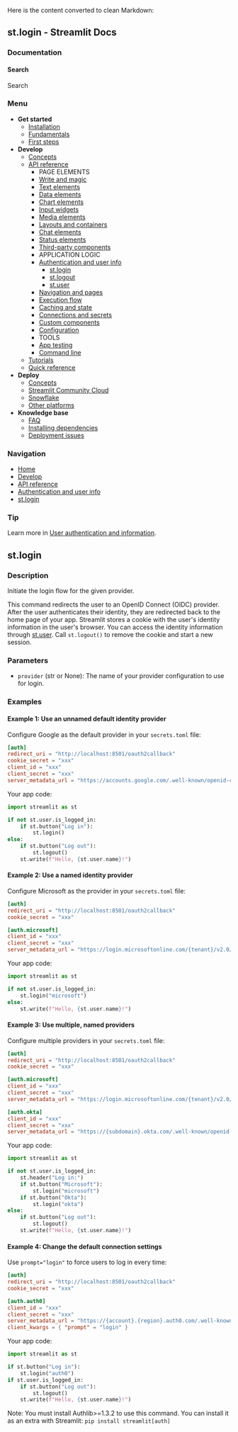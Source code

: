 Here is the content converted to clean Markdown:
## st.login - Streamlit Docs

### Documentation

#### Search
Search

### Menu
* **Get started**
	+ [Installation](/get-started/installation)
	+ [Fundamentals](/get-started/fundamentals)
	+ [First steps](/get-started/tutorials)
* **Develop**
	+ [Concepts](/develop/concepts)
	+ [API reference](/develop/api-reference)
		- PAGE ELEMENTS
		- [Write and magic](/develop/api-reference/write-magic)
		- [Text elements](/develop/api-reference/text)
		- [Data elements](/develop/api-reference/data)
		- [Chart elements](/develop/api-reference/charts)
		- [Input widgets](/develop/api-reference/widgets)
		- [Media elements](/develop/api-reference/media)
		- [Layouts and containers](/develop/api-reference/layout)
		- [Chat elements](/develop/api-reference/chat)
		- [Status elements](/develop/api-reference/status)
		- [Third-party components](https://streamlit.io/components)
		- APPLICATION LOGIC
		- [Authentication and user info](/develop/api-reference/user)
			- [st.login](/develop/api-reference/user/st.login)
			- [st.logout](/develop/api-reference/user/st.logout)
			- [st.user](/develop/api-reference/user/st.user)
		- [Navigation and pages](/develop/api-reference/navigation)
		- [Execution flow](/develop/api-reference/execution-flow)
		- [Caching and state](/develop/api-reference/caching-and-state)
		- [Connections and secrets](/develop/api-reference/connections)
		- [Custom components](/develop/api-reference/custom-components)
		- [Configuration](/develop/api-reference/configuration)
		- TOOLS
		- [App testing](/develop/api-reference/app-testing)
		- [Command line](/develop/api-reference/cli)
	+ [Tutorials](/develop/tutorials)
	+ [Quick reference](/develop/quick-reference)
* **Deploy**
	+ [Concepts](/deploy/concepts)
	+ [Streamlit Community Cloud](/deploy/streamlit-community-cloud)
	+ [Snowflake](/deploy/snowflake)
	+ [Other platforms](/deploy/tutorials)
* **Knowledge base**
	+ [FAQ](/knowledge-base/using-streamlit)
	+ [Installing dependencies](/knowledge-base/dependencies)
	+ [Deployment issues](/knowledge-base/deply)

### Navigation
* [Home](/)
* [Develop](/develop)
* [API reference](/develop/api-reference)
* [Authentication and user info](/develop/api-reference/user)
* [st.login](/develop/api-reference/user/st.login)

### Tip
Learn more in [User authentication and information](/develop/concepts/connections/authentication).

## st.login
### Description
Initiate the login flow for the given provider.

This command redirects the user to an OpenID Connect (OIDC) provider. After the user authenticates their identity, they are redirected back to the home page of your app. Streamlit stores a cookie with the user's identity information in the user's browser. You can access the identity information through [st.user](https://docs.streamlit.io/develop/api-reference/user/st.user). Call `st.logout()` to remove the cookie and start a new session.

### Parameters
* `provider` (str or None): The name of your provider configuration to use for login.

### Examples
#### Example 1: Use an unnamed default identity provider
Configure Google as the default provider in your `secrets.toml` file:
```toml
[auth]
redirect_uri = "http://localhost:8501/oauth2callback"
cookie_secret = "xxx"
client_id = "xxx"
client_secret = "xxx"
server_metadata_url = "https://accounts.google.com/.well-known/openid-configuration"
```
Your app code:
```python
import streamlit as st

if not st.user.is_logged_in:
    if st.button("Log in"):
        st.login()
else:
    if st.button("Log out"):
        st.logout()
    st.write(f"Hello, {st.user.name}!")
```
#### Example 2: Use a named identity provider
Configure Microsoft as the provider in your `secrets.toml` file:
```toml
[auth]
redirect_uri = "http://localhost:8501/oauth2callback"
cookie_secret = "xxx"

[auth.microsoft]
client_id = "xxx"
client_secret = "xxx"
server_metadata_url = "https://login.microsoftonline.com/{tenant}/v2.0/.well-known/openid-configuration"
```
Your app code:
```python
import streamlit as st

if not st.user.is_logged_in:
    st.login("microsoft")
else:
    st.write(f"Hello, {st.user.name}!")
```
#### Example 3: Use multiple, named providers
Configure multiple providers in your `secrets.toml` file:
```toml
[auth]
redirect_uri = "http://localhost:8501/oauth2callback"
cookie_secret = "xxx"

[auth.microsoft]
client_id = "xxx"
client_secret = "xxx"
server_metadata_url = "https://login.microsoftonline.com/{tenant}/v2.0/.well-known/openid-configuration"

[auth.okta]
client_id = "xxx"
client_secret = "xxx"
server_metadata_url = "https://{subdomain}.okta.com/.well-known/openid-configuration"
```
Your app code:
```python
import streamlit as st

if not st.user.is_logged_in:
    st.header("Log in:")
    if st.button("Microsoft"):
        st.login("microsoft")
    if st.button("Okta"):
        st.login("okta")
else:
    if st.button("Log out"):
        st.logout()
    st.write(f"Hello, {st.user.name}!")
```
#### Example 4: Change the default connection settings
Use `prompt="login"` to force users to log in every time:
```toml
[auth]
redirect_uri = "http://localhost:8501/oauth2callback"
cookie_secret = "xxx"

[auth.auth0]
client_id = "xxx"
client_secret = "xxx"
server_metadata_url = "https://{account}.{region}.auth0.com/.well-known/openid-configuration"
client_kwargs = { "prompt" = "login" }
```
Your app code:
```python
import streamlit as st

if st.button("Log in"):
    st.login("auth0")
if st.user.is_logged_in:
    if st.button("Log out"):
        st.logout()
    st.write(f"Hello, {st.user.name}!")
```
Note: You must install Authlib>=1.3.2 to use this command. You can install it as an extra with Streamlit: `pip install streamlit[auth]`